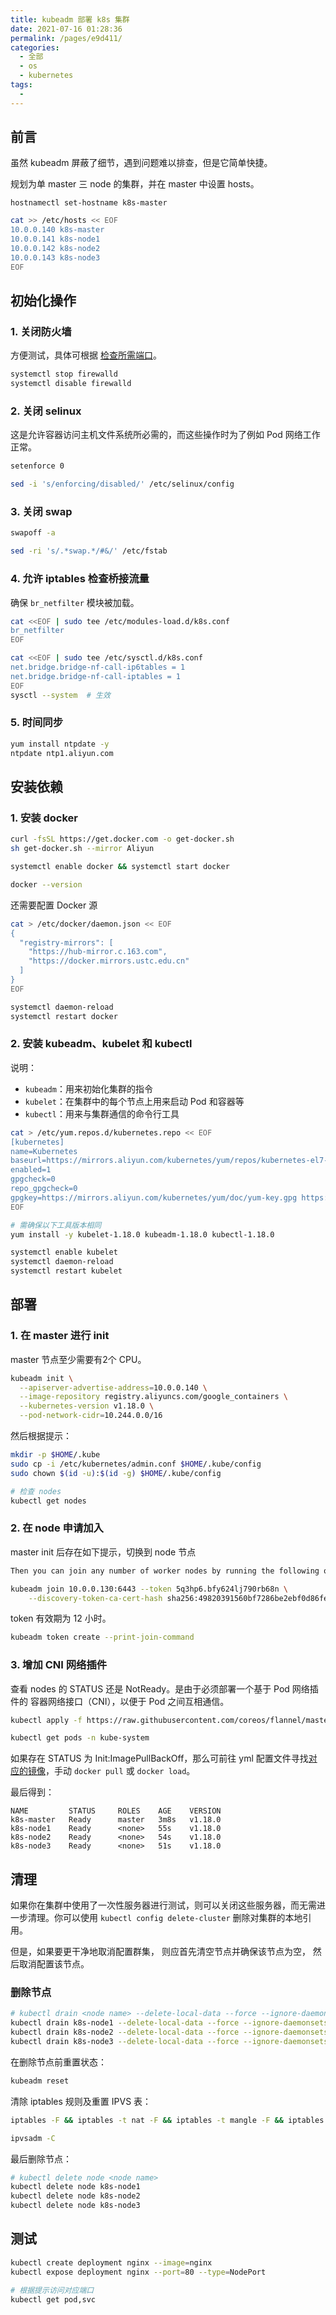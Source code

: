 ```yaml
---
title: kubeadm 部署 k8s 集群
date: 2021-07-16 01:28:36
permalink: /pages/e9d411/
categories: 
  - 全部
  - os
  - kubernetes
tags: 
  - 
---
```


## 前言

虽然 kubeadm 屏蔽了细节，遇到问题难以排查，但是它简单快捷。

规划为单 master 三 node 的集群，并在 master 中设置 hosts。

```
hostnamectl set-hostname k8s-master
```

```bash
cat >> /etc/hosts << EOF
10.0.0.140 k8s-master
10.0.0.141 k8s-node1
10.0.0.142 k8s-node2
10.0.0.143 k8s-node3
EOF
```



## 初始化操作

### 1. 关闭防火墙

方便测试，具体可根据 [检查所需端口](https://kubernetes.io/zh/docs/setup/production-environment/tools/kubeadm/install-kubeadm/#check-required-ports)。

```bash
systemctl stop firewalld
systemctl disable firewalld
```

### 2. 关闭 selinux

这是允许容器访问主机文件系统所必需的，而这些操作时为了例如 Pod 网络工作正常。

```bash
setenforce 0

sed -i 's/enforcing/disabled/' /etc/selinux/config
```

### 3. 关闭 swap

```bash
swapoff -a

sed -ri 's/.*swap.*/#&/' /etc/fstab
```

### 4. 允许 iptables 检查桥接流量

确保 `br_netfilter` 模块被加载。

```bash
cat <<EOF | sudo tee /etc/modules-load.d/k8s.conf
br_netfilter
EOF

cat <<EOF | sudo tee /etc/sysctl.d/k8s.conf
net.bridge.bridge-nf-call-ip6tables = 1
net.bridge.bridge-nf-call-iptables = 1
EOF
sysctl --system  # 生效
```

### 5. 时间同步

```bash
yum install ntpdate -y
ntpdate ntp1.aliyun.com
```



## 安装依赖

### 1. 安装 docker

```bash
curl -fsSL https://get.docker.com -o get-docker.sh
sh get-docker.sh --mirror Aliyun

systemctl enable docker && systemctl start docker

docker --version
```

还需要配置 Docker 源

```bash
cat > /etc/docker/daemon.json << EOF
{
  "registry-mirrors": [
    "https://hub-mirror.c.163.com",
    "https://docker.mirrors.ustc.edu.cn"
  ]
}
EOF

systemctl daemon-reload
systemctl restart docker
```

### 2. 安装 kubeadm、kubelet 和 kubectl

说明：

+ `kubeadm`：用来初始化集群的指令
+ `kubelet`：在集群中的每个节点上用来启动 Pod 和容器等
+ `kubectl`：用来与集群通信的命令行工具

```bash
cat > /etc/yum.repos.d/kubernetes.repo << EOF
[kubernetes]
name=Kubernetes
baseurl=https://mirrors.aliyun.com/kubernetes/yum/repos/kubernetes-el7-x86_64
enabled=1
gpgcheck=0
repo_gpgcheck=0
gpgkey=https://mirrors.aliyun.com/kubernetes/yum/doc/yum-key.gpg https://mirrors.aliyun.com/kubernetes/yum/doc/rpm-package-key.gpg
EOF

# 需确保以下工具版本相同
yum install -y kubelet-1.18.0 kubeadm-1.18.0 kubectl-1.18.0

systemctl enable kubelet
systemctl daemon-reload
systemctl restart kubelet
```



## 部署

### 1. 在 master 进行 init

master 节点至少需要有2个 CPU。

```bash
kubeadm init \
  --apiserver-advertise-address=10.0.0.140 \
  --image-repository registry.aliyuncs.com/google_containers \
  --kubernetes-version v1.18.0 \
  --pod-network-cidr=10.244.0.0/16
```

然后根据提示：

```bash
mkdir -p $HOME/.kube
sudo cp -i /etc/kubernetes/admin.conf $HOME/.kube/config
sudo chown $(id -u):$(id -g) $HOME/.kube/config

# 检查 nodes
kubectl get nodes
```

### 2. 在 node 申请加入

master init 后存在如下提示，切换到 node 节点

```bash
Then you can join any number of worker nodes by running the following on each as root:

kubeadm join 10.0.0.130:6443 --token 5q3hp6.bfy624lj790rb68n \
    --discovery-token-ca-cert-hash sha256:49820391560bf7286be2ebf0d86fe0ba32352f1032b468896dc71383600cd697
```

token 有效期为 12 小时。

```bash
kubeadm token create --print-join-command
```

### 3. 增加 CNI 网络插件

查看 nodes 的 STATUS 还是 NotReady。是由于必须部署一个基于 Pod 网络插件的 容器网络接口（CNI），以便于 Pod 之间互相通信。

```bash
kubectl apply -f https://raw.githubusercontent.com/coreos/flannel/master/Documentation/kube-flannel.yml

kubectl get pods -n kube-system
```

如果存在 STATUS 为 Init:ImagePullBackOff，那么可前往 yml 配置文件寻找[对应的镜像](https://github.com/coreos/flannel/releases)，手动 `docker pull` 或 `docker load`。

最后得到：

```
NAME         STATUS     ROLES    AGE    VERSION
k8s-master   Ready      master   3m8s   v1.18.0
k8s-node1    Ready      <none>   55s    v1.18.0
k8s-node2    Ready      <none>   54s    v1.18.0
k8s-node3    Ready      <none>   51s    v1.18.0
```



## 清理

如果你在集群中使用了一次性服务器进行测试，则可以关闭这些服务器，而无需进一步清理。你可以使用 `kubectl config delete-cluster` 删除对集群的本地引用。

但是，如果要更干净地取消配置群集， 则应首先清空节点并确保该节点为空， 然后取消配置该节点。

### 删除节点

```bash
# kubectl drain <node name> --delete-local-data --force --ignore-daemonsets
kubectl drain k8s-node1 --delete-local-data --force --ignore-daemonsets
kubectl drain k8s-node2 --delete-local-data --force --ignore-daemonsets
kubectl drain k8s-node3 --delete-local-data --force --ignore-daemonsets
```

在删除节点前重置状态：

```bash
kubeadm reset
```

清除 iptables 规则及重置 IPVS 表：

```bash
iptables -F && iptables -t nat -F && iptables -t mangle -F && iptables -X

ipvsadm -C
```

最后删除节点：

```bash
# kubectl delete node <node name>
kubectl delete node k8s-node1
kubectl delete node k8s-node2
kubectl delete node k8s-node3
```



## 测试

```bash
kubectl create deployment nginx --image=nginx
kubectl expose deployment nginx --port=80 --type=NodePort

# 根据提示访问对应端口
kubectl get pod,svc
```